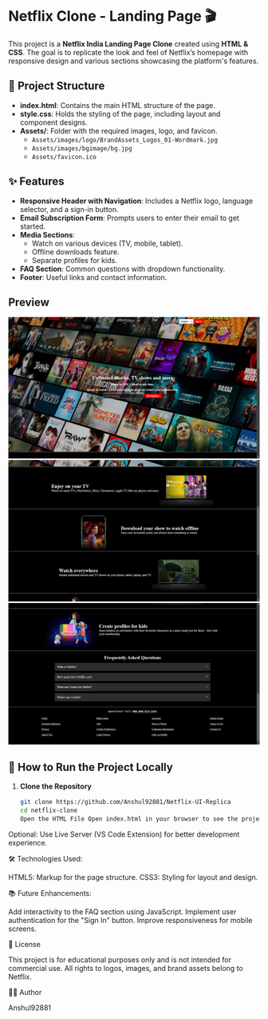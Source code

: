 # Netflix Clone - Landing Page 🎬

This project is a **Netflix India Landing Page Clone** created using **HTML & CSS**. 
The goal is to replicate the look and feel of Netflix’s homepage with responsive design and various sections showcasing the platform's features.

## 📂 Project Structure

- **index.html**: Contains the main HTML structure of the page.
- **style.css**: Holds the styling of the page, including layout and component designs.
- **Assets/**: Folder with the required images, logo, and favicon.
  - `Assets/images/logo/BrandAssets_Logos_01-Wordmark.jpg`
  - `Assets/images/bgimage/bg.jpg`
  - `Assets/favicon.ico`

## ✨ Features

- **Responsive Header with Navigation**: Includes a Netflix logo, language selector, and a sign-in button.
- **Email Subscription Form**: Prompts users to enter their email to get started.
- **Media Sections**: 
  - Watch on various devices (TV, mobile, tablet).
  - Offline downloads feature.
  - Separate profiles for kids.
- **FAQ Section**: Common questions with dropdown functionality.
- **Footer**: Useful links and contact information.

## Preview
 ![Image Alt](https://github.com/Anshul92881/Netflix-UI-Replica/blob/main/Netflix1.png)
  ![Image Alt](https://github.com/Anshul92881/Netflix-UI-Replica/blob/main/Netflix2.png)
   ![Image Alt](https://github.com/Anshul92881/Netflix-UI-Replica/blob/main/Netflix3.png)

## 🚀 How to Run the Project Locally

1. **Clone the Repository**
   ```bash
   git clone https://github.com/Anshul92881/Netflix-UI-Replica
   cd netflix-clone
   Open the HTML File Open index.html in your browser to see the project in action.

Optional: Use Live Server (VS Code Extension) for better development experience.

🛠️ Technologies Used:

HTML5: Markup for the page structure.
CSS3: Styling for layout and design.

📚 Future Enhancements:

Add interactivity to the FAQ section using JavaScript.
Implement user authentication for the "Sign In" button.
Improve responsiveness for mobile screens.

📝 License

This project is for educational purposes only and is not intended for commercial use. All rights to logos, images, and brand assets belong to Netflix.

👨‍💻 Author

 Anshul92881
